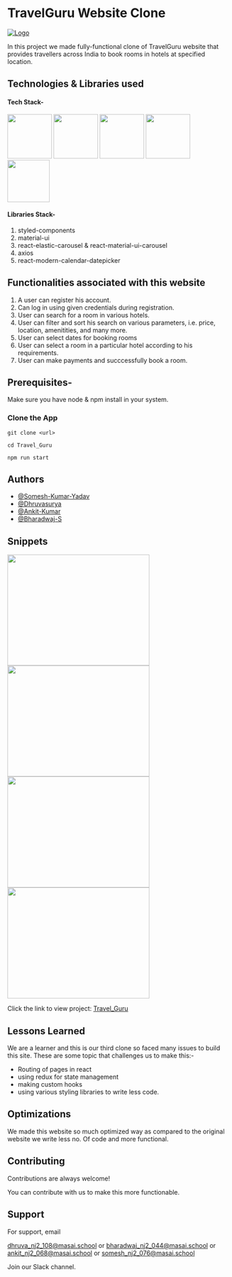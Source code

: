# TravelGuru Website Clone

<a href="https://travelguru-clone.herokuapp.com/">![Logo](https://www.travelguru.com/travelguru/resources/beetle/images/tg/travelguru-homestay-logo-199x52.png)</a>

In this project we made fully-functional clone of TravelGuru website that provides travellers across India to book rooms in hotels at specified location.

## Technologies & Libraries used

#### Tech Stack-

<p float="left">
    <img src="https://cdn.pixabay.com/photo/2017/08/05/11/16/logo-2582748_640.png" width="100" height="100">
    <img src="https://cdn.pixabay.com/photo/2017/08/05/11/16/logo-2582747_640.png" width="100" height="100">
    <img src="https://raw.githubusercontent.com/krishaayjois21/krishaayjois21/master/assets/javascript.png" width="100" height="100">
    <img src="https://yogalayout.com/static/reactnative.4e03ea5d.png" width="100" height="100">
    <img src="https://raw.githubusercontent.com/reduxjs/redux/master/logo/logo.png" width="95" height="95">
 </p>

#### Libraries Stack-

1. styled-components
2. material-ui
3. react-elastic-carousel & react-material-ui-carousel
4. axios
5. react-modern-calendar-datepicker


## Functionalities associated with this website

1. A user can register his account.
2. Can log in using given credentials during registration.
3. User can search for a room in various hotels.
4. User can filter and sort his search on various parameters, i.e. price, location, amenitities, and many more.
5. User can select dates for booking rooms
6. User can select a room in a particular hotel according to his requirements.
7. User can make payments and succcessfully book a room.

## Prerequisites-

Make sure you have node & npm install in your system. 

### Clone the App

```
git clone <url>

cd Travel_Guru

npm run start
```


## Authors

- [@Somesh-Kumar-Yadav](https://github.com/Somesh-Kumar-Yadav)
- [@Dhruvasurya](https://github.com/dhruva-surya)
- [@Ankit-Kumar](https://github.com/ankitkumar404)
- [@Bharadwaj-S](https://github.com/bharadwaj-bhat)

## Snippets

<p>
    <img src="https://user-images.githubusercontent.com/77038733/133294139-cb3b6655-fac1-4a33-87db-d2e608d1ed08.jpeg" width="320" height="250">
    <img src="https://user-images.githubusercontent.com/77038733/133294316-56a40994-8fa7-4bc3-837a-d5d67b264d24.jpeg" width="320" height="250">
    <img src="https://user-images.githubusercontent.com/77038733/133294441-367c6f57-c20c-437c-9eb3-264c92b51ee1.jpeg" width="320" height="250">
    <img src="https://user-images.githubusercontent.com/77038733/133294595-459b3d8b-ccb0-443a-b9c2-128a50250cb0.jpeg" width="320" height="250">
 </p>
 
 Click the link to view project: 
 <a href="https://travelguru-clone.herokuapp.com/">Travel_Guru</a>
  
## Lessons Learned

We are a learner and this is our third clone so faced many issues to build this site. These are some topic that challenges us to make this:-
- Routing of pages in react
- using redux for state management
- making custom hooks
- using various styling libraries to write less code.
  
## Optimizations

We made this website so much optimized way as compared to the original website we write less no. Of code and more functional.

## Contributing

Contributions are always welcome!

You can contribute with us to make this more functionable.
  
## Support

For support, email  

dhruva_nj2_108@masai.school or
bharadwaj_nj2_044@masai.school or
ankit_nj2_068@masai.school or
somesh_nj2_076@masai.school

Join our Slack channel.
